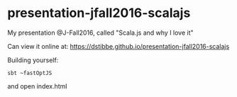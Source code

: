 # presentation-jfall2016-scalajs
My presentation @J-Fall2016, called "Scala.js and why I love it"

Can view it online at: https://dstibbe.github.io/presentation-jfall2016-scalajs


Building yourself:

```sbt ~fastOptJS```

and open index.html

